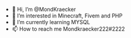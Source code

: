 - 👋 Hi, I’m @MondKraecker
- 👀 I’m interested in Minecraft, Fivem and PHP
- 🌱 I’m currently learning MYSQL
- 📫 How to reach me Mondkraecker222#2222

<!---
MondKraecker/MondKraecker is a ✨ special ✨ repository because its `README.md` (this file) appears on your GitHub profile.
You can click the Preview link to take a look at your changes.
--->
